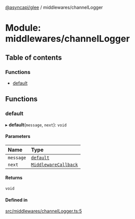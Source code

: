 [@asyncapi/glee](../README.md) / middlewares/channelLogger

# Module: middlewares/channelLogger

## Table of contents

### Functions

- [default](middlewares_channelLogger.md#default)

## Functions

### default

▸ **default**(`message`, `next`): `void`

#### Parameters

| Name | Type |
| :------ | :------ |
| `message` | [`default`](../classes/lib_message.default.md) |
| `next` | [`MiddlewareCallback`](middlewares.md#middlewarecallback) |

#### Returns

`void`

#### Defined in

[src/middlewares/channelLogger.ts:5](https://github.com/asyncapi/glee/blob/321e902/src/middlewares/channelLogger.ts#L5)
